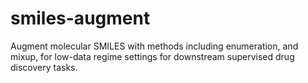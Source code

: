 # smiles-augment
Augment molecular SMILES with methods including enumeration, and mixup, for low-data regime settings for downstream supervised drug discovery tasks.
